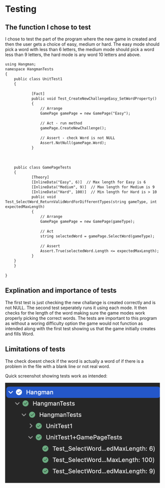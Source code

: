 # Testing

## The function I chose to test 

I chose to test the part of the program where the new game in created and then the user gets a choice of easy, medium or hard. The easy mode should pick a word with less than 6 letters, the medium mode should pick a word less than 9 letters, the hard mode is any word 10 letters and above. 


```
using Hangman;
namespace HangmanTests
{
    public class UnitTest1
    {
        
            [Fact]
            public void Test_CreateNewChallengeEasy_SetWordProperty()
            {
                // Arrange
                GamePage gamePage = new GamePage("Easy");

                // Act - run method
                gamePage.CreateNewChallenge();

                // Assert - check Word is not NULL
                Assert.NotNull(gamePage.Word);
            }



    public class GamePageTests
    {
            [Theory]
            [InlineData("Easy", 6)]  // Max length for Easy is 6
            [InlineData("Medium", 9)]  // Max length for Medium is 9
            [InlineData("Hard", 100)]  // Min length for Hard is > 10
            public void Test_SelectWord_ReturnValidWordForDifferentTypes(string gameType, int expectedMaxLength)
            {
                // Arrange
                GamePage gamePage = new GamePage(gameType);

                // Act
                string selectedWord = gamePage.SelectWord(gameType);

                // Assert
                Assert.True(selectedWord.Length <= expectedMaxLength);
            }
    }
    }

}

```

## Explination and importance of tests

The first test is just checking the new challange is created correctly and is not NULL. The second test seperately runs it using each mode. It then checks for the length of the word making sure the game modes work properly picking the correct words. The tests are important to this program as without a woring difficulty option the game would not function as intended along with the first test showing us that the game initially creates and fills Word.  

## Limitations of tests

The check doesnt check if the word is actually a word of if there is a problem in the file with a blank line or not real word.

Quick screenshot showing tests work as intended:

![TestsWorking](/Images/TestsWorking.png?raw=true)




